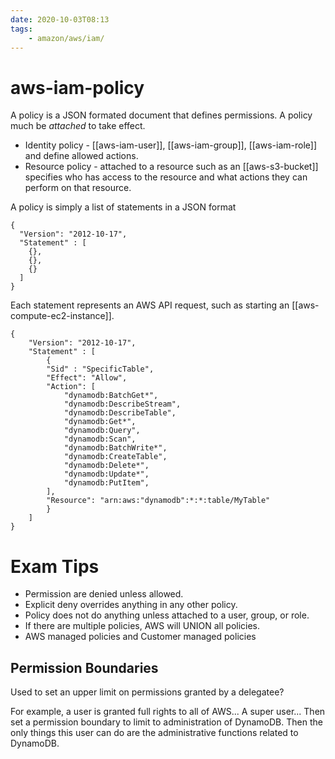 ```yaml
---
date: 2020-10-03T08:13
tags:
    - amazon/aws/iam/
---
```


# aws-iam-policy

A policy is a JSON formated document that defines permissions. A policy much be *attached* to take effect.

* Identity policy -  [[aws-iam-user]], [[aws-iam-group]], [[aws-iam-role]] and define allowed actions.
* Resource policy - attached to a resource such as an [[aws-s3-bucket]] specifies who has access to the resource and what actions they can perform on that resource.

A policy is simply a list of statements in a JSON format
```
{
  "Version": "2012-10-17",
  "Statement" : [
    {},
    {},
    {}
  ]
}
```

Each statement represents an AWS API request, such as starting an [[aws-compute-ec2-instance]].

```
{
	"Version": "2012-10-17",
	"Statement" : [
		{
 		"Sid" : "SpecificTable",
 		"Effect": "Allow",
 		"Action": [
 			"dynamodb:BatchGet*",
 			"dynamodb:DescribeStream",
 			"dynamodb:DescribeTable",
 			"dynamodb:Get*",
 			"dynamodb:Query",
 			"dynamodb:Scan",
 			"dynamodb:BatchWrite*",
 			"dynamodb:CreateTable",
 			"dynamodb:Delete*",
 			"dynamodb:Update*",
 			"dynamodb:PutItem",
 		],
 		"Resource": "arn:aws:"dynamodb":*:*:table/MyTable"
		}
	]
}
```

# Exam Tips

* Permission are denied unless allowed.
* Explicit deny overrides anything in any other policy.
* Policy does not do anything unless attached to a user, group, or role.
* If there are multiple policies, AWS will UNION all policies.
* AWS managed policies and Customer managed policies

## Permission Boundaries

Used to set an upper limit on permissions granted by a delegatee?

For example, a user is granted full rights to all of AWS... A super user... Then set a permission boundary to limit to administration of DynamoDB. Then the only things this user can do are the
administrative functions related to DynamoDB.

